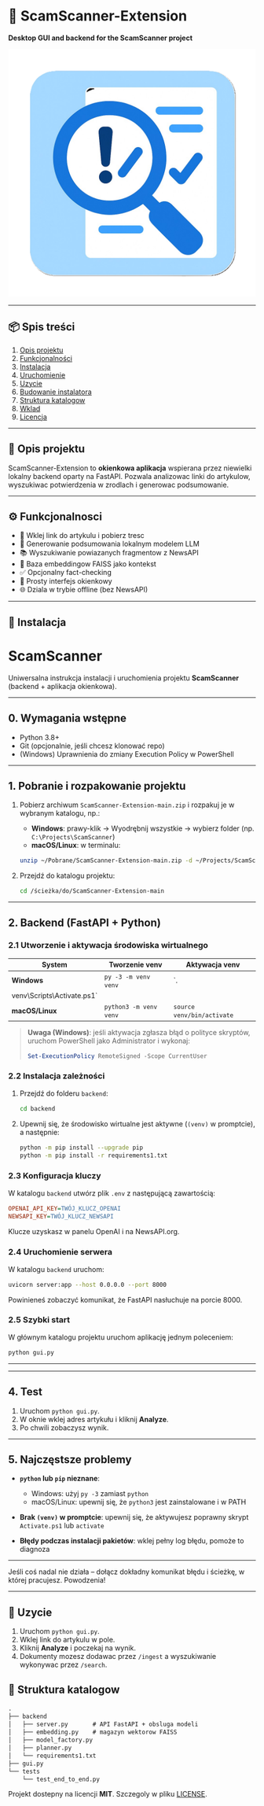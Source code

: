 # 🚀 ScamScanner-Extension

**Desktop GUI and backend for the ScamScanner project**

![ScamScanner Logo](extension/icons/icon.png)

---

## 📦 Spis treści
1. [Opis projektu](#opis-projektu)
2. [Funkcjonalności](#funkcjonalnosci)
3. [Instalacja](#instalacja)
4. [Uruchomienie](#uruchomienie)
5. [Uzycie](#uzycie)
6. [Budowanie instalatora](#budowanie-instalatora)
7. [Struktura katalogow](#struktura-katalogow)
8. [Wklad](#wklad)
9. [Licencja](#licencja)

---

## 📝 Opis projektu
ScamScanner-Extension to **okienkowa aplikacja** wspierana przez niewielki lokalny backend oparty na FastAPI. Pozwala analizowac linki do artykulow, wyszukiwac potwierdzenia w zrodlach i generowac podsumowanie.

---

## ⚙️ Funkcjonalnosci

* 📎 Wklej link do artykulu i pobierz tresc
* 🤖 Generowanie podsumowania lokalnym modelem LLM
* 📚 Wyszukiwanie powiazanych fragmentow z NewsAPI
* 🧠 Baza embeddingow FAISS jako kontekst
* ✅ Opcjonalny fact-checking
* 🎨 Prosty interfejs okienkowy
* 🌐 Dziala w trybie offline (bez NewsAPI)

---

## 🚀 Instalacja

# ScamScanner

Uniwersalna instrukcja instalacji i uruchomienia projektu **ScamScanner** (backend + aplikacja okienkowa).

---

## 0. Wymagania wstępne

* Python 3.8+
* Git (opcjonalnie, jeśli chcesz klonować repo)
* (Windows) Uprawnienia do zmiany Execution Policy w PowerShell

---

## 1. Pobranie i rozpakowanie projektu

1. Pobierz archiwum `ScamScanner-Extension-main.zip` i rozpakuj je w wybranym katalogu, np.:

   * **Windows**: prawy-klik → Wyodrębnij wszystkie → wybierz folder (np. `C:\Projects\ScamScanner`)
   * **macOS/Linux**: w terminalu:

   ```bash
   unzip ~/Pobrane/ScamScanner-Extension-main.zip -d ~/Projects/ScamScanner
   ```
2. Przejdź do katalogu projektu:

   ```bash
   cd /ścieżka/do/ScamScanner-Extension-main
   ```

---

## 2. Backend (FastAPI + Python)

### 2.1 Utworzenie i aktywacja środowiska wirtualnego

| System                      | Tworzenie venv         | Aktywacja venv             |
| --------------------------- | ---------------------- | -------------------------- |
| **Windows**                 | `py -3 -m venv venv`   | \`.                        |
| venv\Scripts\Activate.ps1\` |                        |                            |
| **macOS/Linux**             | `python3 -m venv venv` | `source venv/bin/activate` |

> **Uwaga (Windows)**: jeśli aktywacja zgłasza błąd o polityce skryptów, uruchom PowerShell jako Administrator i wykonaj:
>
> ```powershell
> Set-ExecutionPolicy RemoteSigned -Scope CurrentUser
> ```

### 2.2 Instalacja zależności

1. Przejdź do folderu `backend`:

   ```bash
   cd backend
   ```
2. Upewnij się, że środowisko wirtualne jest aktywne (`(venv)` w promptcie), a następnie:

   ```bash
   python -m pip install --upgrade pip
   python -m pip install -r requirements1.txt
   ```

### 2.3 Konfiguracja kluczy

W katalogu `backend` utwórz plik `.env` z następującą zawartością:

```ini
OPENAI_API_KEY=TWÓJ_KLUCZ_OPENAI
NEWSAPI_KEY=TWÓJ_KLUCZ_NEWSAPI
```

Klucze uzyskasz w panelu OpenAI i na NewsAPI.org.

### 2.4 Uruchomienie serwera

W katalogu `backend` uruchom:

```bash
uvicorn server:app --host 0.0.0.0 --port 8000
```

Powinieneś zobaczyć komunikat, że FastAPI nasłuchuje na porcie 8000.

### 2.5 Szybki start

W głównym katalogu projektu uruchom aplikację jednym poleceniem:

```bash
python gui.py
```
---

---

## 4. Test

1. Uruchom `python gui.py`.
2. W oknie wklej adres artykułu i kliknij **Analyze**.
3. Po chwili zobaczysz wynik.

---

## 5. Najczęstsze problemy

* **`python` lub `pip` nieznane**:

  * Windows: użyj `py -3` zamiast `python`
  * macOS/Linux: upewnij się, że `python3` jest zainstalowane i w PATH
* **Brak `(venv)` w promptcie**:
  upewnij się, że aktywujesz poprawny skrypt `Activate.ps1` lub `activate`
* **Błędy podczas instalacji pakietów**:
  wklej pełny log błędu, pomoże to diagnoza

---

Jeśli coś nadal nie działa – dołącz dokładny komunikat błędu i ścieżkę, w której pracujesz. Powodzenia!

---

## 🎯 Uzycie

1. Uruchom `python gui.py`.
2. Wklej link do artykulu w pole.
3. Kliknij **Analyze** i poczekaj na wynik.
4. Dokumenty mozesz dodawac przez `/ingest` a wyszukiwanie wykonywac przez `/search`.

## 📂 Struktura katalogow

```text
.
├── backend
│   ├── server.py       # API FastAPI + obsluga modeli
│   ├── embedding.py    # magazyn wektorow FAISS
│   ├── model_factory.py
│   ├── planner.py
│   └── requirements1.txt
├── gui.py
└── tests
    └── test_end_to_end.py
```
Projekt dostepny na licencji **MIT**. Szczegoly w pliku [LICENSE](LICENSE).

